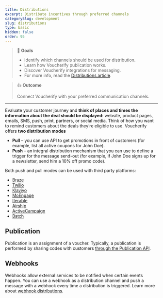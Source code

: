```yaml
---
title: Distributions
excerpt: Distribute incentives through preferred channels
categorySlug: development
slug: distributions
type: basic
hidden: false
order: 95
---
```


> 📘 **Goals**
> 
> * Identify which channels should be used for distribution.
> * Learn how Voucherify publication works.
> * Discover Voucherify integrations for messaging.
> * For more info, read the [Distributions article](https://support.voucherify.io/article/19-how-does-the-distribution-manager-work).

> 👍 **Outcome** 
>
> Connect Voucherify with your preferred communication channels.

---

Evaluate your customer journey and **think of places and times the information about the deal should be displayed**: website, product pages, emails, SMS, push, print, partners, or social media. Think of how you want to remind customers about the deals they’re eligible to use. Voucherify offers **two distribution modes**

* **Pull** – you can use API to get promotions in front of customers (for example, list all active coupons for John Doe).
* **Push** – an integral distribution mechanism that you can use to define a trigger for the message send-out (for example, if John Doe signs up for a newsletter, send him a 10% off promo code).

Both push and pull modes can be used with third party platforms:
- [Braze](https://support.voucherify.io/article/588-braze-integration "Voucherify and Braze integration article")
- [Twilio](https://support.voucherify.io/article/110-twilio "Voucherify and Twilio integration article")
- [Klaviyo](https://support.voucherify.io/article/598-klaviyo-integration "Voucherify and Klaviyo integration article")
- [MoEngage](https://support.voucherify.io/article/596-moengage-integration "Voucherify and MoEngage integration article")
- [Iterable](https://support.voucherify.io/article/594-iterable-integration "Voucherify and Iterable integration article")
- [Airship](https://support.voucherify.io/article/617-airship-integration "Voucherify and Airship integration article")
- [ActiveCampaign](https://support.voucherify.io/article/165-activecampaign "Voucherify and ActiveCampaign integration article")
- [Batch](https://support.voucherify.io/article/614-batch-integration "Voucherify and Batch integration article")

## Publication

Publication is an assignment of a voucher. Typically, a publication is performed by sharing codes with customers [through the Publication API](ref:publication-object).

## Webhooks

Webhooks allow external services to be notified when certain events happen. You can use a webhook as a distribution channel and push a message with a webhook every time a distribution is triggered. Learn more about [webhook distributions](https://support.voucherify.io/article/68-webhooks-notifications#response).